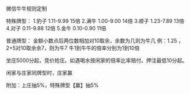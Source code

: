 微信牛牛规则定制

特殊牌型：
1.豹子 1.11-9.99 15倍
2.满牛 1.00-9.00  14倍
3.顺子 1.23-7.89 13倍
4.对子 0.11-9.88 12倍
5.金牛 0.10-0.90 11倍

普通牌型：
金额小数点后两位数相加对10取余，余数为几则为牛几
例：1.25 ， 2+5对10取余余7，则为牛7
牛1到牛牛的倍率分别为1到10倍

坐庄5000分起，竞价抢庄。如遇喝水按闲家的倍率比率赔付。押注最低10分起。

闲家与庄家同牌型时，庄家赢

附加：上庄抽5%，特殊牌型【赢】抽5%
